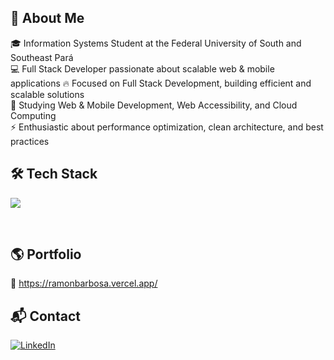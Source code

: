 ## 🚀 About Me</br>
🎓 Information Systems Student at the Federal University of South and Southeast Pará
</br>
💻 Full Stack Developer passionate about scalable web & mobile applications
🔥 Focused on Full Stack Development, building efficient and scalable solutions</br>
🌱 Studying Web & Mobile Development, Web Accessibility, and Cloud Computing</br>
⚡ Enthusiastic about performance optimization, clean architecture, and best practices</br>
## 🛠 Tech Stack</br>
<p> <a href="https://skillicons.dev"> <img src="https://skillicons.dev/icons?i=java,spring,nodejs,js,ts,express,linux,git,docker,sqlite,postgres,firebase,redis,mongodb,prisma,sequelize,aws,maven,gradle,react,next,angular,tailwind,scss,cypress,jest,selenium"/> </a> </p></br>

## 🌎 Portfolio</br>
📌 https://ramonbarbosa.vercel.app/

## 📬 Contact
<a href="https://www.linkedin.com/in/ramon-barbosa-712273237/" target="_blank">
  <img src="https://img.shields.io/badge/LinkedIn-0077B5?style=for-the-badge&logo=linkedin&logoColor=white" alt="LinkedIn"/>
</a>

 <!--  <p>html,css,tailwind,scss,react,next,</p>  -->


